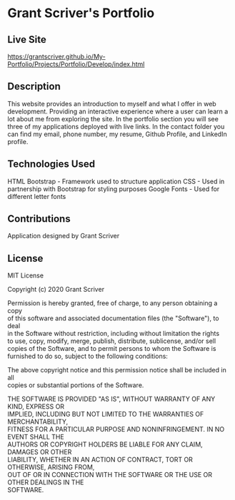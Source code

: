 # Grant Scriver's Portfolio

## Live Site

https://grantscriver.github.io/My-Portfolio/Projects/Portfolio/Develop/index.html

## Description

This website provides an introduction to myself and what I offer in web development. Providing an interactive experience where a user can learn a lot about me from exploring the site. In the portfolio section you will see three of my applications deployed with live links. In the contact folder you can find my email, phone number, my resume, Github Profile, and LinkedIn profile.

## Technologies Used

HTML
Bootstrap - Framework used to structure application
CSS - Used in partnership with Bootstrap for styling purposes
Google Fonts - Used for different letter fonts

## Contributions

Application designed by Grant Scriver

## License

MIT License

Copyright (c) 2020 Grant Scriver

Permission is hereby granted, free of charge, to any person obtaining a copy  
of this software and associated documentation files (the "Software"), to deal  
in the Software without restriction, including without limitation the rights  
to use, copy, modify, merge, publish, distribute, sublicense, and/or sell  
copies of the Software, and to permit persons to whom the Software is  
furnished to do so, subject to the following conditions:

The above copyright notice and this permission notice shall be included in all  
copies or substantial portions of the Software.

THE SOFTWARE IS PROVIDED "AS IS", WITHOUT WARRANTY OF ANY KIND, EXPRESS OR  
IMPLIED, INCLUDING BUT NOT LIMITED TO THE WARRANTIES OF MERCHANTABILITY,  
FITNESS FOR A PARTICULAR PURPOSE AND NONINFRINGEMENT. IN NO EVENT SHALL THE  
AUTHORS OR COPYRIGHT HOLDERS BE LIABLE FOR ANY CLAIM, DAMAGES OR OTHER  
LIABILITY, WHETHER IN AN ACTION OF CONTRACT, TORT OR OTHERWISE, ARISING FROM,  
OUT OF OR IN CONNECTION WITH THE SOFTWARE OR THE USE OR OTHER DEALINGS IN THE  
SOFTWARE.
